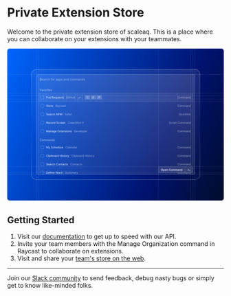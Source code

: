 # Private Extension Store

Welcome to the private extension store of scaleaq. This is a place where you can collaborate on your extensions with your teammates.

![Extension Store](https://raw.githubusercontent.com/raycast/extensions/main/images/header.png)

## Getting Started

1. Visit our [documentation](https://developers.raycast.com) to get up to speed with our API.
2. Invite your team members with the Manage Organization command in Raycast to collaborate on extensions.
3. Visit and share your [team's store on the web](https://raycast.com/scaleaq).

---

Join our [Slack community](https://raycast.com/community) to send feedback, debug nasty bugs or simply get to know like-minded folks.